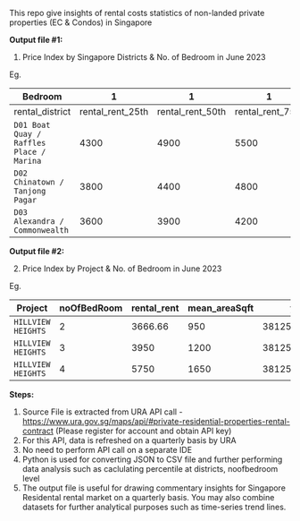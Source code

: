 This repo give insights of rental costs statistics of non-landed private properties (EC & Condos) in Singapore

**Output file #1:**
1. Price Index by Singapore Districts & No. of Bedroom in June 2023

Eg.

| Bedroom         | 1                | 1                | 1                |2               | 2                | 2                | 
| --------------- | ---------------- | ---------------- | ---------------- |--------------- | ---------------- | ---------------- |
| rental_district | rental_rent_25th | rental_rent_50th | rental_rent_75th | rental_rent_25th | rental_rent_50th | rental_rent_75th |
| `D01 Boat Quay / Raffles Place / Marina` | 4300 | 4900 | 5500 | 5950 | 6850 | 8000 |
| `D02 Chinatown / Tanjong Pagar`          | 3800 | 4400 | 4800 | 4800 | 5500 | 6275 |
| `D03 Alexandra / Commonwealth`           | 3600 | 3900 | 4200 | 4800 | 5300 | 5800 |

**Output file #2:**

2. Price Index by Project & No. of Bedroom in June 2023

Eg.

| Project | noOfBedRoom | rental_rent| mean_areaSqft| y | x |
| --------------- | ---------------- | ---------------- | ---------------- |---------------- | ---------------- |
| `HILLVIEW HEIGHTS` | 2 | 3666.66 | 950 | 38125.62339 | 20467.25374 |
| `HILLVIEW HEIGHTS` | 3 | 3950 | 1200 | 38125.62339 | 20467.25374 |
| `HILLVIEW HEIGHTS` | 4 | 5750 | 1650 | 38125.62339 | 20467.25374 |

**Steps:**
1. Source File is extracted from URA API call - https://www.ura.gov.sg/maps/api/#private-residential-properties-rental-contract (Please register for account and obtain API key)
2. For this API, data is refreshed on a quarterly basis by URA
3. No need to perform API call on a separate IDE
4. Python is used for converting JSON to CSV file and further performing data analysis such as caclulating percentile at districts, noofbedroom level
5. The output file is useful for drawing commentary insights for Singapore Residental rental market on a quarterly basis. You may also combine datasets for further analytical purposes such as time-series trend lines.


